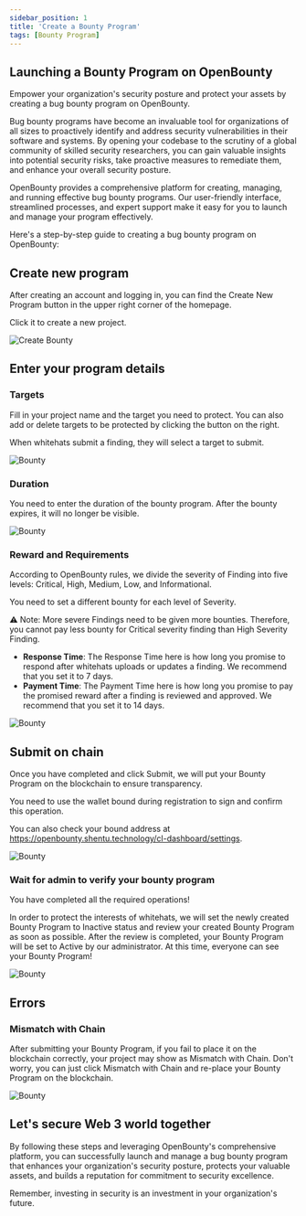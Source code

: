 ```yaml
---
sidebar_position: 1
title: 'Create a Bounty Program'
tags: [Bounty Program]
---
```


## Launching a Bounty Program on OpenBounty
Empower your organization's security posture and protect your assets by creating a bug bounty program on OpenBounty.

Bug bounty programs have become an invaluable tool for organizations of all sizes to proactively identify and address security vulnerabilities in their software and systems. By opening your codebase to the scrutiny of a global community of skilled security researchers, you can gain valuable insights into potential security risks, take proactive measures to remediate them, and enhance your overall security posture.

OpenBounty provides a comprehensive platform for creating, managing, and running effective bug bounty programs. Our user-friendly interface, streamlined processes, and expert support make it easy for you to launch and manage your program effectively.

Here's a step-by-step guide to creating a bug bounty program on OpenBounty:

## Create new program
After creating an account and logging in, you can find the Create New Program button in the upper right corner of the homepage.

Click it to create a new project.

![Create Bounty](img/create-bounty-0.png)

## Enter your program details
### Targets
Fill in your project name and the target you need to protect. You can also add or delete targets to be protected by clicking the button on the right.

When whitehats submit a finding, they will select a target to submit.

![Bounty](img/create-bounty-1.png)

### Duration
You need to enter the duration of the bounty program. After the bounty expires, it will no longer be visible.

![Bounty](img/create-bounty-2.png)

### Reward and Requirements
According to OpenBounty rules, we divide the severity of Finding into five levels: Critical, High, Medium, Low, and Informational.

You need to set a different bounty for each level of Severity.

⚠️ Note: More severe Findings need to be given more bounties. Therefore, you cannot pay less bounty for Critical severity finding than High Severity Finding.

- **Response Time**: The Response Time here is how long you promise to respond after whitehats uploads or updates a finding. We recommend that you set it to 7 days.
- **Payment Time**: The Payment Time here is how long you promise to pay the promised reward after a finding is reviewed and approved. We recommend that you set it to 14 days.

![Bounty](img/create-bounty-3.png)

## Submit on chain
Once you have completed and click Submit, we will put your Bounty Program on the blockchain to ensure transparency.

You need to use the wallet bound during registration to sign and confirm this operation.

You can also check your bound address at https://openbounty.shentu.technology/cl-dashboard/settings.

![Bounty](img/create-bounty-4.png)

### Wait for admin to verify your bounty program
You have completed all the required operations!

In order to protect the interests of whitehats, we will set the newly created Bounty Program to Inactive status and review your created Bounty Program as soon as possible. After the review is completed, your Bounty Program will be set to Active by our administrator. At this time, everyone can see your Bounty Program!

![Bounty](img/create-bounty-5.png)

## Errors

### Mismatch with Chain
After submitting your Bounty Program, if you fail to place it on the blockchain correctly, your project may show as Mismatch with Chain. Don't worry, you can just click Mismatch with Chain and re-place your Bounty Program on the blockchain.

![Bounty](img/create-bounty-error-0.png)

## Let's secure Web 3 world together
By following these steps and leveraging OpenBounty's comprehensive platform, you can successfully launch and manage a bug bounty program that enhances your organization's security posture, protects your valuable assets, and builds a reputation for commitment to security excellence.

Remember, investing in security is an investment in your organization's future.